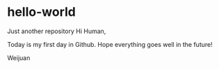 # hello-world
Just another repository
Hi Human,

Today is my first day in Github. Hope everything goes well in the future!

Weijuan

